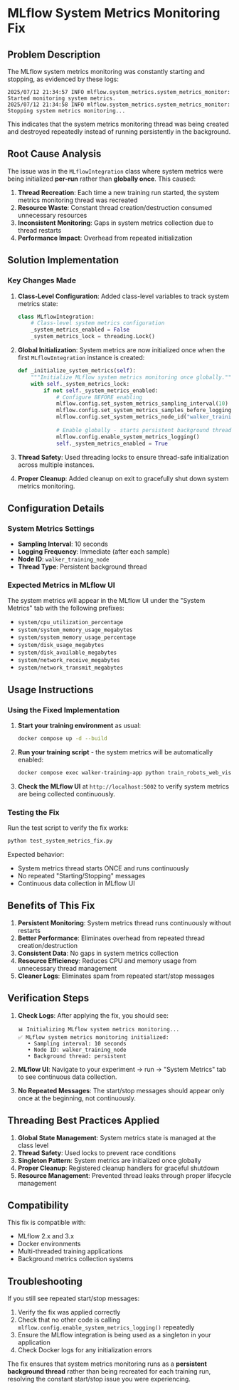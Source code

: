 # MLflow System Metrics Monitoring Fix

## Problem Description

The MLflow system metrics monitoring was constantly starting and stopping, as evidenced by these logs:

```
2025/07/12 21:34:57 INFO mlflow.system_metrics.system_metrics_monitor: Started monitoring system metrics.
2025/07/12 21:34:58 INFO mlflow.system_metrics.system_metrics_monitor: Stopping system metrics monitoring...
```

This indicates that the system metrics monitoring thread was being created and destroyed repeatedly instead of running persistently in the background.

## Root Cause Analysis

The issue was in the `MLflowIntegration` class where system metrics were being initialized **per-run** rather than **globally once**. This caused:

1. **Thread Recreation**: Each time a new training run started, the system metrics monitoring thread was recreated
2. **Resource Waste**: Constant thread creation/destruction consumed unnecessary resources
3. **Inconsistent Monitoring**: Gaps in system metrics collection due to thread restarts
4. **Performance Impact**: Overhead from repeated initialization

## Solution Implementation

### Key Changes Made

1. **Class-Level Configuration**: Added class-level variables to track system metrics state:
   ```python
   class MLflowIntegration:
       # Class-level system metrics configuration
       _system_metrics_enabled = False
       _system_metrics_lock = threading.Lock()
   ```

2. **Global Initialization**: System metrics are now initialized once when the first `MLflowIntegration` instance is created:
   ```python
   def _initialize_system_metrics(self):
       """Initialize MLflow system metrics monitoring once globally."""
       with self._system_metrics_lock:
           if not self._system_metrics_enabled:
               # Configure BEFORE enabling
               mlflow.config.set_system_metrics_sampling_interval(10)
               mlflow.config.set_system_metrics_samples_before_logging(1)
               mlflow.config.set_system_metrics_node_id("walker_training_node")
               
               # Enable globally - starts persistent background thread
               mlflow.config.enable_system_metrics_logging()
               self._system_metrics_enabled = True
   ```

3. **Thread Safety**: Used threading locks to ensure thread-safe initialization across multiple instances.

4. **Proper Cleanup**: Added cleanup on exit to gracefully shut down system metrics monitoring.

## Configuration Details

### System Metrics Settings
- **Sampling Interval**: 10 seconds
- **Logging Frequency**: Immediate (after each sample)
- **Node ID**: `walker_training_node`
- **Thread Type**: Persistent background thread

### Expected Metrics in MLflow UI
The system metrics will appear in the MLflow UI under the "System Metrics" tab with the following prefixes:
- `system/cpu_utilization_percentage`
- `system/system_memory_usage_megabytes`
- `system/system_memory_usage_percentage`
- `system/disk_usage_megabytes`
- `system/disk_available_megabytes`
- `system/network_receive_megabytes`
- `system/network_transmit_megabytes`

## Usage Instructions

### Using the Fixed Implementation

1. **Start your training environment** as usual:
   ```bash
   docker compose up -d --build
   ```

2. **Run your training script** - the system metrics will be automatically enabled:
   ```bash
   docker compose exec walker-training-app python train_robots_web_visual.py
   ```

3. **Check the MLflow UI** at `http://localhost:5002` to verify system metrics are being collected continuously.

### Testing the Fix

Run the test script to verify the fix works:
```bash
python test_system_metrics_fix.py
```

Expected behavior:
- System metrics thread starts ONCE and runs continuously
- No repeated "Starting/Stopping" messages
- Continuous data collection in MLflow UI

## Benefits of This Fix

1. **Persistent Monitoring**: System metrics thread runs continuously without restarts
2. **Better Performance**: Eliminates overhead from repeated thread creation/destruction
3. **Consistent Data**: No gaps in system metrics collection
4. **Resource Efficiency**: Reduces CPU and memory usage from unnecessary thread management
5. **Cleaner Logs**: Eliminates spam from repeated start/stop messages

## Verification Steps

1. **Check Logs**: After applying the fix, you should see:
   ```
   📊 Initializing MLflow system metrics monitoring...
   ✅ MLflow system metrics monitoring initialized:
      • Sampling interval: 10 seconds
      • Node ID: walker_training_node
      • Background thread: persistent
   ```

2. **MLflow UI**: Navigate to your experiment → run → "System Metrics" tab to see continuous data collection.

3. **No Repeated Messages**: The start/stop messages should appear only once at the beginning, not continuously.

## Threading Best Practices Applied

1. **Global State Management**: System metrics state is managed at the class level
2. **Thread Safety**: Used locks to prevent race conditions
3. **Singleton Pattern**: System metrics are initialized once globally
4. **Proper Cleanup**: Registered cleanup handlers for graceful shutdown
5. **Resource Management**: Prevented thread leaks through proper lifecycle management

## Compatibility

This fix is compatible with:
- MLflow 2.x and 3.x
- Docker environments
- Multi-threaded training applications
- Background metrics collection systems

## Troubleshooting

If you still see repeated start/stop messages:
1. Verify the fix was applied correctly
2. Check that no other code is calling `mlflow.config.enable_system_metrics_logging()` repeatedly
3. Ensure the MLflow integration is being used as a singleton in your application
4. Check Docker logs for any initialization errors

The fix ensures that system metrics monitoring runs as a **persistent background thread** rather than being recreated for each training run, resolving the constant start/stop issue you were experiencing. 